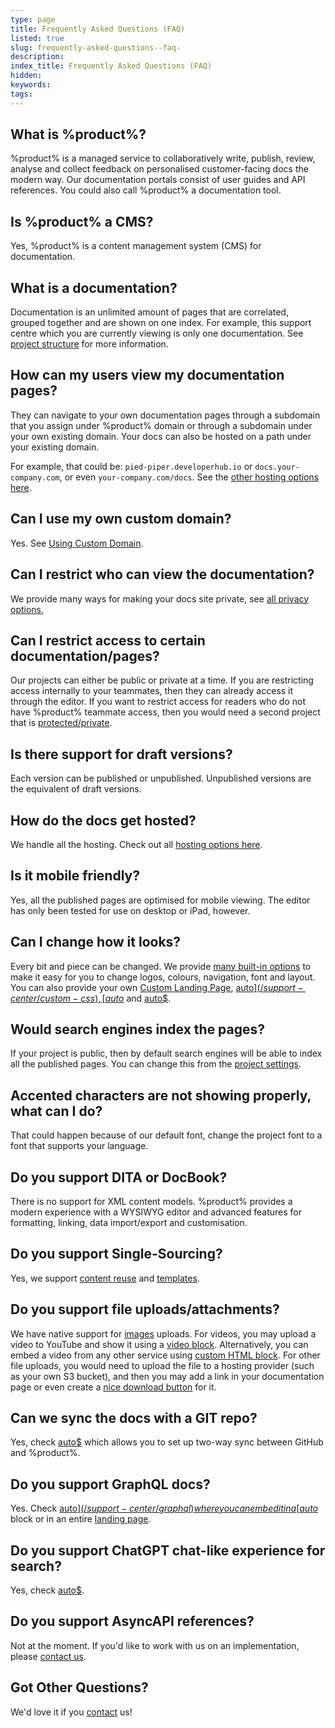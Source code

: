 ```yaml
---
type: page
title: Frequently Asked Questions (FAQ)
listed: true
slug: frequently-asked-questions--faq-
description: 
index_title: Frequently Asked Questions (FAQ)
hidden: 
keywords: 
tags: 
---
```


## What is %product%?

%product% is a managed service to collaboratively write, publish, review, analyse and collect feedback on personalised customer-facing docs the modern way. Our documentation portals consist of user guides and API references. You could also call %product% a documentation tool.

## Is %product% a CMS?

Yes, %product% is a content management system (CMS) for documentation.

## What is a documentation?

Documentation is an unlimited amount of pages that are correlated, grouped together and are shown on one index. For example, this support centre which you are currently viewing is only one documentation. See [project structure](/support-center/project-structure) for more information.

## How can my users view my documentation pages?

They can navigate to your own documentation pages through a subdomain that you assign under %product% domain or through a subdomain under your own existing domain. Your docs can also be hosted on a path under your existing domain.

For example, that could be: `pied-piper.developerhub.io` or `docs.your-company.com`, or even `your-company.com/docs`. See the [other hosting options here](/support-center/hosting).

## Can I use my own custom domain?

Yes. See [Using Custom Domain](/support-center/using-custom-domain).

## Can I restrict who can view the documentation?

We provide many ways for making your docs site private, see [all privacy options](/support-center/private-docs),

## Can I restrict access to certain documentation/pages?

Our projects can either be public or private at a time. If you are restricting access internally to your teammates, then they can already access it through the editor. If you want to restrict access for readers who do not have %product% teammate access, then you would need a second project that is [protected/private](/support-center/private-docs).

## Is there support for draft versions?

Each version can be published or unpublished. Unpublished versions are the equivalent of draft versions.

## How do the docs get hosted?

We handle all the hosting. Check out all [hosting options here](/support-center/hosting).

## Is it mobile friendly?

Yes, all the published pages are optimised for mobile viewing. The editor has only been tested for use on desktop or iPad, however.

## Can I change how it looks?

Every bit and piece can be changed. We provide [many built-in options](/support-center/customising-visuals) to make it easy for you to change logos, colours, navigation, font and layout. You can also provide your own [Custom Landing Page](/support-center/custom-landing-page), [auto$](/support-center/custom-css), [auto$](/support-center/custom-javascript) and [auto$](/support-center/custom-footer).

## Would search engines index the pages?

If your project is public, then by default search engines will be able to index all the published pages. You can change this from the [project settings](/support-center/seo#do-not-want-to-be-visible).

## Accented characters are not showing properly, what can I do?

That could happen because of our default font, change the project font to a font that supports your language.

## Do you support DITA or DocBook?

There is no support for XML content models. %product% provides a modern experience with a WYSIWYG editor and advanced features for formatting, linking, data import/export and customisation.

## Do you support Single-Sourcing?

Yes, we support [content reuse](/support-center/synced-blocks) and [templates](/support-center/templates).

## Do you support file uploads/attachments?

We have native support for [images](/support-center/images) uploads. For videos, you may upload a video to YouTube and show it using a [video block](/support-center/videos). Alternatively, you can embed a video from any other service using [custom HTML block](/support-center/custom-html). For other file uploads, you would need to upload the file to a hosting provider (such as your own S3 bucket), and then you may add a link in your documentation page or even create a [nice download button](/support-center/custom-html#fancy-button) for it.

## Can we sync the docs with a GIT repo?

Yes, check [auto$](/support-center/github-sync) which allows you to set up two-way sync between GitHub and %product%.

## Do you support GraphQL docs?

Yes. Check [auto$](/support-center/graphql) where you can embed it in a [auto$](/support-center/custom-html) block or in an entire [landing page](/support-center/landing-page).

## Do you support ChatGPT chat-like experience for search?

Yes, check [auto$](/support-center/ai-search).

## Do you support AsyncAPI references?

Not at the moment. If you'd like to work with us on an implementation, please [contact us](/support-center/contact-us).

## Got Other Questions?

We'd love it if you [contact](/support-center/contact-us) us!